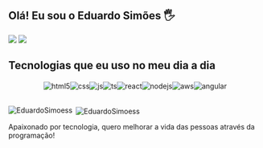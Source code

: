 ## Olá! Eu sou o Eduardo Simões 🖐️

<div>
  <a href = "mailto:contatorafaballerini@gmail.com"><img src="https://img.shields.io/badge/-Gmail-%23333?style=for-the-badge&logo=gmail&logoColor=white" target="_blank"></a>
  <a href="https://www.linkedin.com/in/eduardosimoes97/" target="_blank"><img src="https://img.shields.io/badge/-LinkedIn-%230077B5?style=for-the-badge&logo=linkedin&logoColor=white" target="_blank"></a> 
</div>

## Tecnologias que eu uso no meu dia a dia

<div style="display: flex; flex-wrap: wrap; justify-content: center; margin-top: 20px;">
  <img align="center" alt="html5" src="https://img.shields.io/badge/HTML5-E34F26?style=for-the-badge&logo=html5&logoColor=white" />
  <img align="center" alt="css" src="https://img.shields.io/badge/CSS3-1572B6?style=for-the-badge&logo=css3&logoColor=white" />
  <img align="center" alt="js" src="https://img.shields.io/badge/JavaScript-F7DF1E?style=for-the-badge&logo=javascript&logoColor=black" />
  <img align="center" alt="ts" src="https://img.shields.io/badge/TypeScript-007ACC?style=for-the-badge&logo=typescript&logoColor=white" />
  <img align="center" alt="react" src="https://img.shields.io/badge/React-20232A?style=for-the-badge&logo=react&logoColor=61DAFB" />
  <img align="center" alt="nodejs" src="https://img.shields.io/badge/Node.js-43853D?style=for-the-badge&logo=node.js&logoColor=white" />
  <img align="center" alt="aws" src="https://img.shields.io/badge/AWS-232F3E?style=for-the-badge&logo=amazon-aws&logoColor=white" />
  <img align="center" alt="angular" src="https://img.shields.io/badge/Angular-DD0031?style=for-the-badge&logo=angular&logoColor=white" />
</div><br/>

<div>
  <p><img align="left" src="https://github-readme-stats.vercel.app/api/top-langs?username=EduardoSimoess&show_icons=true&locale=en&layout=compact" alt="EduardoSimoess" /></p>

  <p>&nbsp;<img align="center" src="https://github-readme-stats.vercel.app/api?username=EduardoSimoess&show_icons=true&locale=en" alt="EduardoSimoess" /></p>
</div>

Apaixonado por tecnologia, quero melhorar a vida das pessoas através da programação!
